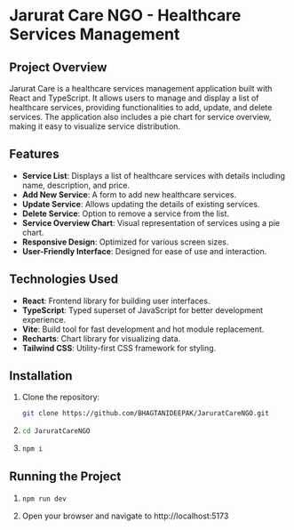 # Jarurat Care NGO - Healthcare Services Management

## Project Overview

Jarurat Care is a healthcare services management application built with React and TypeScript. It allows users to manage and display a list of healthcare services, providing functionalities to add, update, and delete services. The application also includes a pie chart for service overview, making it easy to visualize service distribution.

## Features

- **Service List**: Displays a list of healthcare services with details including name, description, and price.
- **Add New Service**: A form to add new healthcare services.
- **Update Service**: Allows updating the details of existing services.
- **Delete Service**: Option to remove a service from the list.
- **Service Overview Chart**: Visual representation of services using a pie chart.
- **Responsive Design**: Optimized for various screen sizes.
- **User-Friendly Interface**: Designed for ease of use and interaction.

## Technologies Used

- **React**: Frontend library for building user interfaces.
- **TypeScript**: Typed superset of JavaScript for better development experience.
- **Vite**: Build tool for fast development and hot module replacement.
- **Recharts**: Chart library for visualizing data.
- **Tailwind CSS**: Utility-first CSS framework for styling.

## Installation

1. Clone the repository:
   ```bash
   git clone https://github.com/BHAGTANIDEEPAK/JaruratCareNGO.git
2. ```bash
   cd JaruratCareNGO
3. ```bash
   npm i

## Running the Project
1. ```bash
   npm run dev
2. Open your browser and navigate to http://localhost:5173

